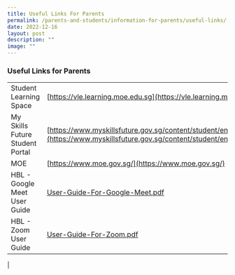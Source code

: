 ```yaml
---
title: Useful Links For Parents
permalink: /parents-and-students/information-for-parents/useful-links/
date: 2022-12-16
layout: post
description: ""
image: ""
---
```


### Useful Links for Parents

|  |  |
|---|---|
| Student Learning Space | [https://vle.learning.moe.edu.sg](https://vle.learning.moe.edu.sg) |
| My Skills Future Student Portal | [https://www.myskillsfuture.gov.sg/content/student/en/primary.html](https://www.myskillsfuture.gov.sg/content/student/en/primary.html) |
| MOE | [https://www.moe.gov.sg/](https://www.moe.gov.sg/) |
| HBL - Google Meet User Guide | [User-Guide-For-Google-Meet.pdf](/files/User-Guide-For-Google-Meet.pdf) |
| HBL - Zoom User Guide  | [User-Guide-For-Zoom.pdf](/files/User-Guide-For-Zoom.pdf)   |
|